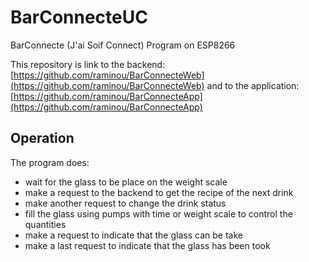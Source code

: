 # BarConnecteUC

BarConnecte (J'ai Soif Connect) Program on ESP8266

This repository is link to the backend: [https://github.com/raminou/BarConnecteWeb](https://github.com/raminou/BarConnecteWeb) and to the application: [https://github.com/raminou/BarConnecteApp](https://github.com/raminou/BarConnecteApp)

## Operation

The program does:
- wait for the glass to be place on the weight scale
- make a request to the backend to get the recipe of the next drink
- make another request to change the drink status
- fill the glass using pumps with time or weight scale to control the quantities
- make a request to indicate that the glass can be take
- make a last request to indicate that the glass has been took

